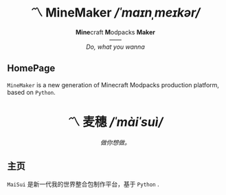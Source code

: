 <div align='center'><h1>〽 MineMaker <i>/ˈmaɪnˌmeɪkər/</i></h1></div>
<div align='center'><b>Mine</b>craft <b>M</b>odpacks <b>Maker</b></div>
<div align='center'><i>——</i></div>
<div align='center'><i>Do, what you wanna</i></div>

## HomePage
`MineMaker` is a new generation of Minecraft Modpacks production platform, based on `Python`.  

<div align='center'><h1>〽 麦穗 <i>/ˈmàiˈsuì/</i></h1></div>
<div align='center'><i>做你想做。</i></div>

## 主页
`MaiSui` 是新一代我的世界整合包制作平台，基于 `Python` .  